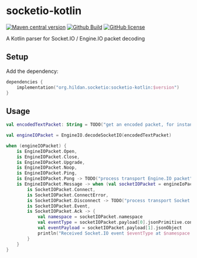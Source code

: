 # socketio-kotlin

[![Maven central version](https://img.shields.io/maven-central/v/org.hildan.socketio/socketio-kotlin.svg)](https://search.maven.org/artifact/org.hildan.socketio/socketio-kotlin)
[![Github Build](https://img.shields.io/github/actions/workflow/status/joffrey-bion/socketio-kotlin/build.yml?branch=main&logo=github)](https://github.com/joffrey-bion/socketio-kotlin/actions/workflows/build.yml)
[![GitHub license](https://img.shields.io/badge/license-MIT-blue.svg)](https://github.com/joffrey-bion/socketio-kotlin/blob/main/LICENSE)

A Kotlin parser for Socket.IO / Engine.IO packet decoding 

## Setup

Add the dependency:

```kotlin
dependencies {
    implementation("org.hildan.socketio:socketio-kotlin:$version")
}
```

## Usage

```kotlin
val encodedTextPacket: String = TODO("get an encoded packet, for instance a web socket frame body")

val engineIOPacket = EngineIO.decodeSocketIO(encodedTextPacket)

when (engineIOPacket) {
    is EngineIOPacket.Open,
    is EngineIOPacket.Close,
    is EngineIOPacket.Upgrade,
    is EngineIOPacket.Noop,
    is EngineIOPacket.Ping,
    is EngineIOPacket.Pong -> TODO("process transport Engine.IO packet")
    is EngineIOPacket.Message -> when (val socketIOPacket = engineIoPacket.payload) {
        is SocketIOPacket.Connect,
        is SocketIOPacket.ConnectError,
        is SocketIOPacket.Disconnect -> TODO("process transport Socket.IO packet")
        is SocketIOPacket.Event,
        is SocketIOPacket.Ack -> {
            val namespace = socketIOPacket.namespace
            val eventType = socketIOPacket.payload[0].jsonPrimitive.content
            val eventPayload = socketIOPacket.payload[1].jsonObject
            println("Received Socket.IO event $eventType at $namespace: $eventPayload")
        }
    }
}
```
